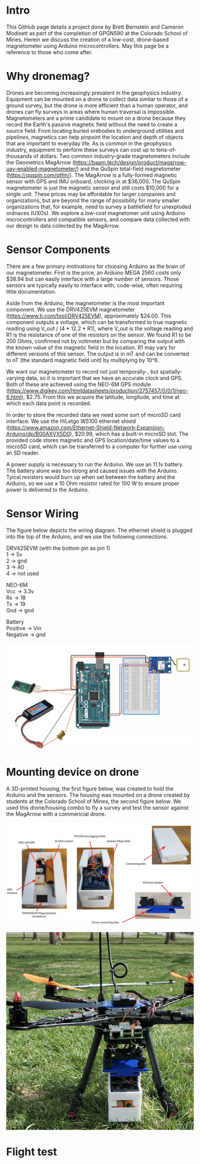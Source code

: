 # Intro
This GitHub page details a project done by Brett Bernstein and Cameron Modisett as part of the completion of GPGN590 at the Colorado School of Mines. Herein we discuss the creation of a low-cost, drone-based magnetometer using Arduino microcontrollers. May this page be a reference to those who come after.


# Why dronemag?
Drones are becoming increasingly prevalent in the geophysics industry. Equipment can be mounted on a drone to collect data similar to those of a ground survey, but the drone is more efficient than a human operator, and drones can fly surveys in areas where human traversal is impossible. Magnetometers are a prime candidate to mount on a drone because they record the Earth's passive magnetic field without the need to create a source field. From locating buried orebodies to underground utilities and pipelines, magnetics can help pinpoint the location and depth of objects that are important to everyday life. As is common in the geophysics industry, equipment to perform these surveys can cost up to tens-of-thousands of dollars. Two common industry-grade magnetometers include the Geometrics MagArrow (https://baam.tech/design/product/magarrow-uav-enabled-magnetometer/) and the QuSpin total-field magnetometer (https://quspin.com/qtfm/). The MagArrow is a fully-formed magnetic sensor with GPS and IMU onboard, clocking in at $36,000. The QuSpin magnetometer is just the magnetic sensor and still costs $10,000 for a single unit. These prices may be affordable for larger companies and organizations, but are beyond the range of possibility for many smaller organizations that, for example, need to survey a battlefield for unexploded ordnaces (UXOs). We explore a low-cost magnetomer unit using Arduino microcontrollers and compatible sensors, and compare data collected with our design to data collected by the MagArrow.

# Sensor Components 
There are a few primary motivations for choosing Arduino as the brain of our magnetometer. First is the price, an Arduino MEGA 2560 costs only $38.94 but can easily interface with a large number of sensors. Those sensors are typically easily to interface with, code-wise, often requiring little documentation. 

Aside from the Arduino, the magnetometer is the most important component. We use the DRV425EVM magnetometer (https://www.ti.com/tool/DRV425EVM), approximately $24.00. This component outputs a voltage, which can be transformed to true magnetic reading using V_out / (4 * 12.2 * R1), where V_out is the voltage reading and R1 is the resistance of one of the resistors on the sensor. We found R1 to be 200 Ohms, confirmed not by voltmeter but by comparing the output with the known value of the magnetic field in the location. R1 may vary for different versions of this sensor. The output is in mT and can be converted to nT (the standard magnetic field unit) by multiplying by 10^6.

We want our magnetometer to record not just temporally-, but spatially-varying data, so it is important that we have an accurate clock and GPS. Both of these are achieved using the NEO-6M GPS module (https://www.digikey.com/htmldatasheets/production/2757457/0/0/1/neo-6.html), $2.75. From this we acquire the latitude, longitude, and time at which each data point is recorded. 

In order to store the recorded data we need some sort of microSD card interface. We use the HiLetgo W5100 ethernet shield (https://www.amazon.com/Ethernet-Shield-Network-Expansion-Arduino/dp/B00AXVX5D0), $20.99, which has a built-in microSD slot. The provided code stores magnetic and GPS location/date/time values to a microSD card, which can be transferred to a computer for further use using an SD reader.

A power supply is necessary to run the Arduino. We use an 11.1v battery. The battery alone was too strong and caused issues with the Arduino. Tyical resistors would burn up when set between the battery and the Arduino, so we use a 10 Ohm resistor rated for 100 W to ensure proper power is delivered to the Arduino.

# Sensor Wiring

The figure below depicts the wiring diagram. The ethernet shield is plugged into the top of the Arduino, and we use the following connections.

DRV425EVM (with the bottom pin as pin 1) <br />
1 -> 5v <br />
2 -> gnd <br />
3 -> A0 <br />
4 -> not used

NEO-6M <br />
Vcc -> 3.3v <br />
Rx  -> 18 <br />
Tx  -> 19 <br />
Gnd -> gnd

Battery <br />
Positive -> Vin <br />
Negative -> gnd

![Circuit diagram](figs/circuit.png?raw=true "Circuit diagram")

# Mounting device on drone

A 3D-printed housing, the first figure below, was created to hold the Arduino and the sensors. The housing was mounted on a drone created by students at the Colorado School of Mines, the second figure below. We used this drone/housing combo to fly a survey and test the sensor against the MagArrow with a commericial drone.

![Arduino and sensor housing](figs/housing.png?raw=true "Arduino and sensor housing")

![Homemade drone](figs/drone.png?raw=true "Homemade drone donated to the Colorado School of Mines Geophysics department")

# Flight test

